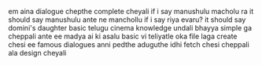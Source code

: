 em aina dialogue chepthe complete cheyali
if i say manushulu macholu ra it should say manushulu ante ne manchollu
if i say riya evaru? it should say domini's daughter
basic telugu cinema knowledge undali bhayya simple ga cheppali ante
ee madya ai ki asalu basic vi teliyatle
oka file laga create chesi ee famous dialogues anni pedthe
aduguthe idhi fetch chesi cheppali ala design cheyali
